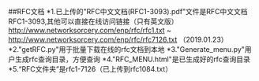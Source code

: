 ##RFC文档
*1.已上传的"RFC中文文档(RFC1-3093).pdf"文件是RFC中文文档RFC1-3093,其他可以直接在线访问链接（只有英文版）http://www.networksorcery.com/enp/rfc/rfc1.txt ~ http://www.networksorcery.com/enp/rfc/rfc7126.txt （2019.01.23）
*2."getRFC.py"用于批量下载在线的rfc文档到本地
*3."Generate_menu.py"用户生成rfc查询目录，方便查询
*4."RFC_MENU.html"是已生成好的rfc查询目录
*5.“RFC文件夹”是rfc1-7126（已上传到rfc1084.txt）

